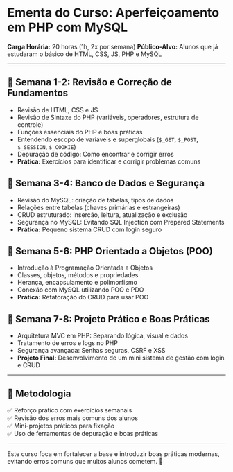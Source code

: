 # **Ementa do Curso: Aperfeiçoamento em PHP com MySQL**

**Carga Horária:** 20 horas (1h, 2x por semana)
**Público-Alvo:** Alunos que já estudaram o básico de HTML, CSS, JS, PHP e MySQL

---

## 📅 Semana 1-2: Revisão e Correção de Fundamentos

- Revisão de HTML, CSS e JS
- Revisão de Sintaxe do PHP (variáveis, operadores, estrutura de controle)
- Funções essenciais do PHP e boas práticas
- Entendendo escopo de variáveis e superglobais (`$_GET`, `$_POST`, `$_SESSION`, `$_COOKIE`)
- Depuração de código: Como encontrar e corrigir erros
- **Prática:** Exercícios para identificar e corrigir problemas comuns

## 📅 Semana 3-4: Banco de Dados e Segurança

- Revisão do MySQL: criação de tabelas, tipos de dados
- Relações entre tabelas (chaves primárias e estrangeiras)
- CRUD estruturado: inserção, leitura, atualização e exclusão
- Segurança no MySQL: Evitando SQL Injection com Prepared Statements
- **Prática:** Pequeno sistema CRUD com login seguro

## 📅 Semana 5-6: PHP Orientado a Objetos (POO)

- Introdução à Programação Orientada a Objetos
- Classes, objetos, métodos e propriedades
- Herança, encapsulamento e polimorfismo
- Conexão com MySQL utilizando POO e PDO
- **Prática:** Refatoração do CRUD para usar POO

## 📅 Semana 7-8: Projeto Prático e Boas Práticas

- Arquitetura MVC em PHP: Separando lógica, visual e dados
- Tratamento de erros e logs no PHP
- Segurança avançada: Senhas seguras, CSRF e XSS
- **Projeto Final:** Desenvolvimento de um mini sistema de gestão com login e CRUD

---

## 🔹 Metodologia

✅ Reforço prático com exercícios semanais  
✅ Revisão dos erros mais comuns dos alunos  
✅ Mini-projetos práticos para fixação  
✅ Uso de ferramentas de depuração e boas práticas  

---

Este curso foca em fortalecer a base e introduzir boas práticas modernas, evitando erros comuns que muitos alunos cometem. 🚀
